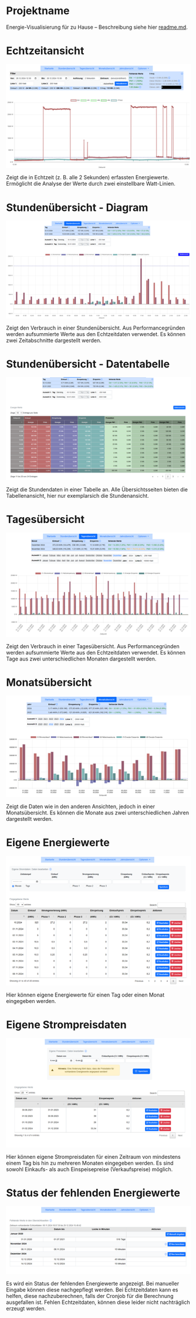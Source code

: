 # Projektname
Energie-Visualisierung für zu Hause – Beschreibung siehe hier [readme.md](./README.md).

# Echtzeitansicht

![Echtzeit-Ansicht](./images/gallery/realtime-overview.png "Echtzeit-Ansicht")

Zeigt die in Echtzeit (z. B. alle 2 Sekunden) erfassten Energiewerte. Ermöglicht die Analyse der Werte durch zwei einstellbare Watt-Linien.


# Stundenübersicht - Diagram

![Stundenübersicht](./images/gallery/hours-overview.png "Stundenübersicht")

Zeigt den Verbrauch in einer Stundenübersicht. Aus Performancegründen werden aufsummierte Werte aus den Echtzeitdaten verwendet. Es können zwei Zeitabschnitte dargestellt werden.

# Stundenübersicht - Datentabelle

![Stundenübersicht](./images/gallery/hours-overview-datatable.png "Stundenübersicht")

Zeigt die Stundendaten in einer Tabelle an. Alle Übersichtsseiten bieten die Tabellenansicht, hier nur exemplarsich die Stundenansicht.


# Tagesübersicht

![Tagesübersicht](./images/gallery/days-overview.png "Tagesübersicht")

Zeigt den Verbrauch in einer Tagesübersicht. Aus Performancegründen werden aufsummierte Werte aus den Echtzeitdaten verwendet. Es können Tage aus zwei unterschiedlichen Monaten dargestellt werden.

# Monatsübersicht

![Monatsübersicht](./images/gallery/months-overview.png "Monatsübersicht")

Zeigt die Daten wie in den anderen Ansichten, jedoch in einer Monatsübersicht. Es können die Monate aus zwei unterschiedlichen Jahren dargestellt werden.


# Eigene Energiewerte

![Eigene Energiewerte](./images/gallery/own-energy-values.png "Eigene Energiewerte")

Hier können eigene Energiewerte für einen Tag oder einen Monat eingegeben werden.

# Eigene Strompreisdaten

![Eigene Preiswerte](./images/gallery/own-price-values.png "Eigene Preiswerte")

Hier können eigene Strompreisdaten für einen Zeitraum von mindestens einem Tag bis hin zu mehreren Monaten eingegeben werden. Es sind sowohl Einkaufs- als auch Einspeisepreise (Verkaufspreise) möglich.

# Status der fehlenden Energiewerte

![Status der Energiewerte](./images/gallery/status-energy-values.png "Status der Energiewerte")

Es wird ein Status der fehlenden Energiewerte angezeigt. Bei manueller Eingabe können diese nachgepflegt werden. Bei Echtzeitdaten kann es helfen, diese nachzuberechnen, falls der Cronjob für die Berechnung ausgefallen ist. Fehlen Echtzeitdaten, können diese leider nicht nachträglich erzeugt werden.
